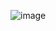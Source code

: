 ![image](https://user-images.githubusercontent.com/63789702/187470527-3a7f5dea-e083-472f-8274-708f91820682.png)
